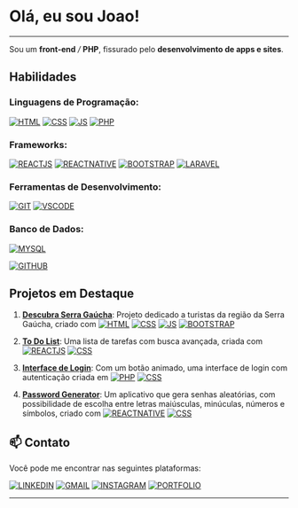 # Olá, eu sou Joao!

---

Sou um **front-end** */* **PHP**, fissurado pelo **desenvolvimento de apps e sites**.

## Habilidades

### Linguagens de Programação:

[![HTML](https://img.shields.io/badge/HTML5-E34F26?style=for-the-badge&logo=html5&logoColor=white)]()
[![CSS](https://img.shields.io/badge/CSS3-1572B6?style=for-the-badge&logo=css3&logoColor=white)]()
[![JS](https://img.shields.io/badge/JavaScript-F7DF1E?style=for-the-badge&logo=javascript&logoColor=black)]()
[![PHP](https://img.shields.io/badge/PHP-777BB4?style=for-the-badge&logo=php&logoColor=white)]()
  
### Frameworks:

[![REACTJS](https://img.shields.io/badge/React-61DAFB?style=for-the-badge&logo=react&logoColor=3c4048)]()
[![REACTNATIVE](https://img.shields.io/badge/React_Native-3c4048?style=for-the-badge&logo=react&logoColor=61DAFB)]()
[![BOOTSTRAP](	https://img.shields.io/badge/Bootstrap-712cf9?style=for-the-badge&logo=bootstrap&logoColor=white)]()
[![LARAVEL](	https://img.shields.io/badge/Laravel-FF2D20?style=for-the-badge&logo=laravel&logoColor=white)]()

 
### Ferramentas de Desenvolvimento:

[![GIT](https://img.shields.io/badge/GIT-E44C30?style=for-the-badge&logo=git&logoColor=white)]()
[![VSCODE](https://img.shields.io/badge/Visual_Studio_Code-0078D4?style=for-the-badge&logo=visual%20studio%20code&logoColor=white)]()

 
### Banco de Dados:

[![MYSQL](	https://img.shields.io/badge/MySQL-005C84?style=for-the-badge&logo=mysql&logoColor=white)]()

 

[![GITHUB](https://github-readme-stats.vercel.app/api/top-langs/?username=Ja1s&theme=blue-green)]()


## Projetos em Destaque

1. **[Descubra Serra Gaúcha](https://github.com/Ja1s/Descubra-Serra-Gaucha)**: Projeto dedicado a turistas da região da Serra Gaúcha, criado com [![HTML](https://img.shields.io/badge/HTML5-E34F26?style=for-the-badge&logo=html5&logoColor=white)]()
[![CSS](https://img.shields.io/badge/CSS3-1572B6?style=for-the-badge&logo=css3&logoColor=white)]()
[![JS](https://img.shields.io/badge/JavaScript-F7DF1E?style=for-the-badge&logo=javascript&logoColor=black)]()
[![BOOTSTRAP](https://img.shields.io/badge/Bootstrap-712cf9?style=for-the-badge&logo=bootstrap&logoColor=white)]()

2. **[To Do List](https://github.com/Ja1s/ToDoList)**: Uma lista de tarefas com busca avançada, criada com [![REACTJS](https://img.shields.io/badge/React-61DAFB?style=for-the-badge&logo=react&logoColor=3c4048)]()
[![CSS](https://img.shields.io/badge/CSS3-1572B6?style=for-the-badge&logo=css3&logoColor=white)]()
   
3. **[Interface de Login](https://github.com/Ja1s/Login)**: Com um botão animado, uma interface de login com autenticação criada em 
[![PHP](https://img.shields.io/badge/PHP-777BB4?style=for-the-badge&logo=php&logoColor=white)]()
[![CSS](https://img.shields.io/badge/CSS3-1572B6?style=for-the-badge&logo=css3&logoColor=white)]()
   
4. **[Password Generator](https://github.com/Ja1s/Password-Generator-Mobile)**: Um aplicativo que gera senhas aleatórias, com possibilidade de escolha entre letras maiúsculas, minúculas, números e símbolos, criado com [![REACTNATIVE](https://img.shields.io/badge/React_Native-3c4048?style=for-the-badge&logo=react&logoColor=61DAFB)]()
[![CSS](https://img.shields.io/badge/CSS3-1572B6?style=for-the-badge&logo=css3&logoColor=white)]()

## 📫 Contato
Você pode me encontrar nas seguintes plataformas:

[![LINKEDIN](https://img.shields.io/badge/LinkedIn-0077B5?style=for-the-badge&logo=linkedin&logoColor=white)](https://linkedin.com/in/Ja1s7)
[![GMAIL](https://img.shields.io/badge/Gmail-D14836?style=for-the-badge&logo=gmail&logoColor=white)](mailto:ssprlt12@gmail.com)
[![INSTAGRAM](https://img.shields.io/badge/Instagram-E4405F?style=for-the-badge&logo=instagram&logoColor=white)](https://instagram.com/Ja1s7/)
[![PORTFOLIO](https://img.shields.io/badge/Portfolio-ffc107?style=for-the-badge&color=ffc107)](https://portfolio.descubraserragaucha.com)

---

